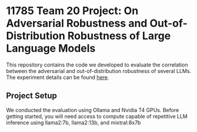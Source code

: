# 11785 Team 20 Project: On Adversarial Robustness and Out-of-Distribution Robustness of Large Language Models

This repository contains the code we developed to evaluate the correlation between the adversarial and out-of-distribution robustness of several LLMs. The experiment details can be found [here](https://drive.google.com/file/d/1BTr7b6THeWSonS3ljpzYTznAFCzEp4gs/view?usp=sharing).


## Project Setup
We conducted the evaluation using Ollama and Nvidia T4 GPUs. Before getting started, you will need access to compute capable of repetitive LLM inference using llama2:7b, llama2:13b, and mixtral:8x7b